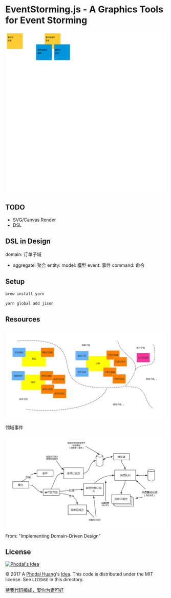 # EventStorming.js - A Graphics Tools for Event Storming

![Example](./graphics/rect.svg)

TODO
---

 - SVG/Canvas Render
 - DSL

DSL in Design
---

domain: 订单子域
  - aggregate: 聚合
    entity:
      model: 模型
        event: 事件
        command: 命令


Setup
---

```
brew install yarn
```

```
yarn global add jison
```


Resources
---

![Event Storming Example](./graphics/event-storming.png)

领域事件

![Architecture](./graphics/domain-event.png)

From: "Implementing Domain-Driven Design"

License
---

[![Phodal's Idea](http://brand.phodal.com/shields/idea-small.svg)](http://ideas.phodal.com/)

© 2017 A [Phodal Huang](https://www.phodal.com)'s [Idea](http://github.com/phodal/ideas).  This code is distributed under the MIT license. See `LICENSE` in this directory.

[待我代码编成，娶你为妻可好](http://www.xuntayizhan.com/blog/ji-ke-ai-qing-zhi-er-shi-dai-wo-dai-ma-bian-cheng-qu-ni-wei-qi-ke-hao-wan/)
